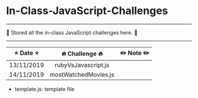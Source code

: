 # In-Class-JavaScript-Challenges

---
:whale: Stored all the in-class JavaScript challenges here. :whale: 

---

|    :star: Date :star:        |     :fire: Challenge :fire:     |   :pencil2: Note :pencil2:       | 
|:----------------------------:|:-------------------------------:|:--------------------------------:|
|        13/11/2019            |       rubyVsJavascript.js       |                                  |
|        14/11/2019            |       mostWatchedMovies.js      |                                  |

- template.js: template file